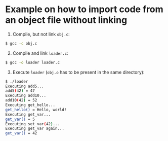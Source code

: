# Example on how to import code from an object file without linking

1. Compile, but not link `obj.c`:

```bash
$ gcc -c obj.c
```

2. Compile and link `loader.c`:

```bash
$ gcc -o loader loader.c
```

3. Execute `loader` (`obj.o` has to be present in the same directory):

```bash
$ ./loader 
Executing add5...
add5(42) = 47
Executing add10...
add10(42) = 52
Executing get_hello...
get_hello() = Hello, world!
Executing get_var...
get_var() = 5
Executing set_var(42)...
Executing get_var again...
get_var() = 42
```
